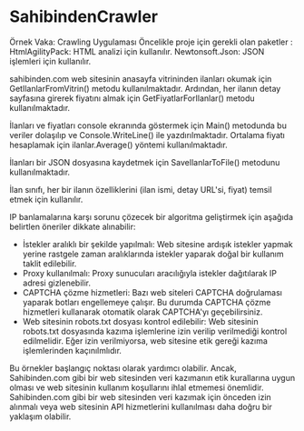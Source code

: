 # SahibindenCrawler
Örnek Vaka: Crawling Uygulaması
Öncelikle proje için gerekli olan paketler :
HtmlAgilityPack: HTML analizi için kullanılır.
Newtonsoft.Json: JSON işlemleri için kullanılır.

sahibinden.com web sitesinin anasayfa vitrininden ilanları okumak için GetIlanlarFromVitrin() metodu kullanılmaktadır. Ardından, her ilanın detay sayfasına girerek fiyatını almak için GetFiyatlarForIlanlar() metodu kullanılmaktadır.

İlanları ve fiyatları console ekranında göstermek için Main() metodunda bu veriler dolaşılıp ve Console.WriteLine() ile yazdırılmaktadır. Ortalama fiyatı hesaplamak için ilanlar.Average() yöntemi kullanılmaktadır.

İlanları bir JSON dosyasına kaydetmek için SaveIlanlarToFile() metodunu kullanılmaktadır.

İlan sınıfı, her bir ilanın özelliklerini (ilan ismi, detay URL'si, fiyat) temsil etmek için kullanılır.

IP banlamalarına karşı sorunu çözecek bir algoritma geliştirmek için aşağıda belirtlen öneriler dikkate alınabilir:
- İstekler aralıklı bir şekilde yapılmalı: Web sitesine ardışık istekler yapmak yerine rastgele zaman aralıklarında istekler yaparak doğal bir kullanım taklit edilebilir.
- Proxy kullanılmalı: Proxy sunucuları aracılığıyla istekler dağıtılarak IP adresi gizlenebilir.
- CAPTCHA çözme hizmetleri: Bazı web siteleri CAPTCHA doğrulaması yaparak botları engellemeye çalışır. Bu durumda CAPTCHA çözme hizmetleri kullanarak otomatik olarak CAPTCHA'yı geçebilirsiniz.
- Web sitesinin robots.txt dosyası kontrol edilebilir: Web sitesinin robots.txt dosyasında kazıma işlemlerine izin verilip verilmediği kontrol edilmelidir. Eğer izin verilmiyorsa, web sitesine etik gereği kazıma işlemlerinden kaçınılmlıdır.

Bu örnekler başlangıç noktası olarak yardımcı olabilir. Ancak, Sahibinden.com gibi bir web sitesinden veri kazımanın etik kurallarına uygun olması ve web sitesinin kullanım koşullarını ihlal etmemesi önemlidir. Sahibinden.com gibi bir web sitesinden veri kazımak için önceden izin alınmalı veya web sitesinin API hizmetlerini kullanılması daha doğru bir yaklaşım olabilir.
